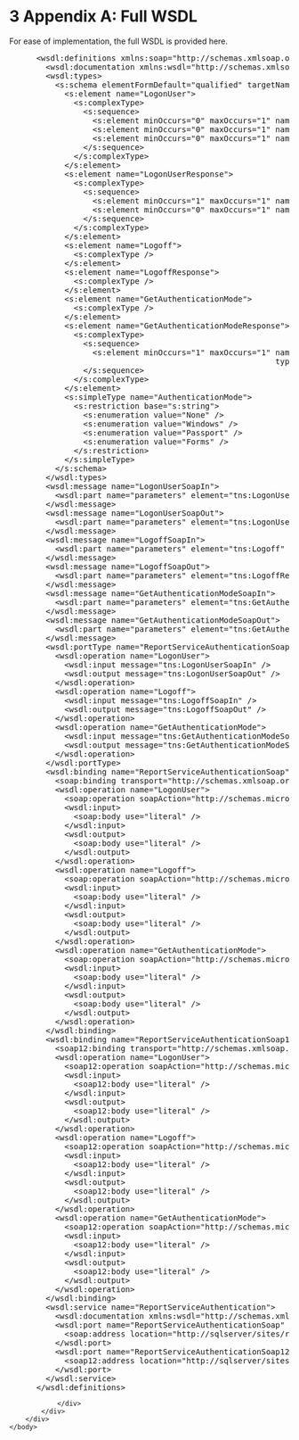 <html dir="LTR" xmlns:mshelp="http://msdn.microsoft.com/mshelp" xmlns:ddue="http://ddue.schemas.microsoft.com/authoring/2003/5" xmlns:xlink="http://www.w3.org/1999/xlink" xmlns:tool="http://www.microsoft.com/tooltip">
    <head>
        <meta http-equiv="Content-Type" content="text/html; CHARSET=utf-8"></meta>
        <meta name="save" content="history"></meta>
        <title>3 Appendix A: Full WSDL</title>
        <xml>
            <mshelp:toctitle title="3 Appendix A: Full WSDL"></mshelp:toctitle>
            <mshelp:rltitle title="[MS-RSWSSFA]: Appendix A: Full WSDL"></mshelp:rltitle>
            <mshelp:keyword index="A" term="6a4b0af6-4c00-4cf0-a6cb-3225dddb0293"></mshelp:keyword>
            <mshelp:attr name="DCSext.ContentType" value="open specification"></mshelp:attr>
            <mshelp:attr name="AssetID" value="6a4b0af6-4c00-4cf0-a6cb-3225dddb0293"></mshelp:attr>
            <mshelp:attr name="TopicType" value="kbRef"></mshelp:attr>
            <mshelp:attr name="DCSext.Title" value="[MS-RSWSSFA]: Appendix A: Full WSDL" />
        </xml>
    </head>
    <body>
        <div id="header">
            <h1 class="heading">3 Appendix A: Full WSDL</h1>
        </div>
        <div id="mainSection">
            <div id="mainBody">
                <div id="allHistory" class="saveHistory"></div>
                <div id="sectionSection0" class="section" name="collapseableSection">
                    

<p>For ease of implementation, the full WSDL is provided here.</p>

<dl>
<dd>
<div><pre> &lt;wsdl:definitions xmlns:soap=&quot;http://schemas.xmlsoap.org/wsdl/soap/&quot; xmlns:tns=&quot;http://schemas.microsoft.com/sqlserver/2006/03/15/reporting/reportingservices&quot; xmlns:s=&quot;http://www.w3.org/2001/XMLSchema&quot; xmlns:soap12=&quot;http://schemas.xmlsoap.org/wsdl/soap12/&quot; targetNamespace=&quot;http://schemas.microsoft.com/sqlserver/2006/03/15/reporting/reportingservices&quot; xmlns:wsdl=&quot;http://schemas.xmlsoap.org/wsdl/&quot;&gt;
   &lt;wsdl:documentation xmlns:wsdl=&quot;http://schemas.xmlsoap.org/wsdl/&quot;&gt;The Reporting Services Web Service enables you to manage a report server and its contents including server settings, security, reports, subscriptions, and data sources.&lt;/wsdl:documentation&gt;
   &lt;wsdl:types&gt;
     &lt;s:schema elementFormDefault=&quot;qualified&quot; targetNamespace=&quot;http://schemas.microsoft.com/sqlserver/2006/03/15/reporting/reportingservices&quot;&gt;
       &lt;s:element name=&quot;LogonUser&quot;&gt;
         &lt;s:complexType&gt;
           &lt;s:sequence&gt;
             &lt;s:element minOccurs=&quot;0&quot; maxOccurs=&quot;1&quot; name=&quot;userName&quot; type=&quot;s:string&quot; /&gt;
             &lt;s:element minOccurs=&quot;0&quot; maxOccurs=&quot;1&quot; name=&quot;password&quot; type=&quot;s:string&quot; /&gt;
             &lt;s:element minOccurs=&quot;0&quot; maxOccurs=&quot;1&quot; name=&quot;authority&quot; type=&quot;s:string&quot; /&gt;
           &lt;/s:sequence&gt;
         &lt;/s:complexType&gt;
       &lt;/s:element&gt;
       &lt;s:element name=&quot;LogonUserResponse&quot;&gt;
         &lt;s:complexType&gt;
           &lt;s:sequence&gt;
             &lt;s:element minOccurs=&quot;1&quot; maxOccurs=&quot;1&quot; name=&quot;LogonUserResult&quot; type=&quot;s:boolean&quot; /&gt;
             &lt;s:element minOccurs=&quot;0&quot; maxOccurs=&quot;1&quot; name=&quot;cookieName&quot; type=&quot;s:string&quot; /&gt;
           &lt;/s:sequence&gt;
         &lt;/s:complexType&gt;
       &lt;/s:element&gt;
       &lt;s:element name=&quot;Logoff&quot;&gt;
         &lt;s:complexType /&gt;
       &lt;/s:element&gt;
       &lt;s:element name=&quot;LogoffResponse&quot;&gt;
         &lt;s:complexType /&gt;
       &lt;/s:element&gt;
       &lt;s:element name=&quot;GetAuthenticationMode&quot;&gt;
         &lt;s:complexType /&gt;
       &lt;/s:element&gt;
       &lt;s:element name=&quot;GetAuthenticationModeResponse&quot;&gt;
         &lt;s:complexType&gt;
           &lt;s:sequence&gt;
             &lt;s:element minOccurs=&quot;1&quot; maxOccurs=&quot;1&quot; name=&quot;GetAuthenticationModeResult&quot; 
                                                    type=&quot;tns:AuthenticationMode&quot; /&gt;
           &lt;/s:sequence&gt;
         &lt;/s:complexType&gt;
       &lt;/s:element&gt;
       &lt;s:simpleType name=&quot;AuthenticationMode&quot;&gt;
         &lt;s:restriction base=&quot;s:string&quot;&gt;
           &lt;s:enumeration value=&quot;None&quot; /&gt;
           &lt;s:enumeration value=&quot;Windows&quot; /&gt;
           &lt;s:enumeration value=&quot;Passport&quot; /&gt;
           &lt;s:enumeration value=&quot;Forms&quot; /&gt;
         &lt;/s:restriction&gt;
       &lt;/s:simpleType&gt;
     &lt;/s:schema&gt;
   &lt;/wsdl:types&gt;
   &lt;wsdl:message name=&quot;LogonUserSoapIn&quot;&gt;
     &lt;wsdl:part name=&quot;parameters&quot; element=&quot;tns:LogonUser&quot; /&gt;
   &lt;/wsdl:message&gt;
   &lt;wsdl:message name=&quot;LogonUserSoapOut&quot;&gt;
     &lt;wsdl:part name=&quot;parameters&quot; element=&quot;tns:LogonUserResponse&quot; /&gt;
   &lt;/wsdl:message&gt;
   &lt;wsdl:message name=&quot;LogoffSoapIn&quot;&gt;
     &lt;wsdl:part name=&quot;parameters&quot; element=&quot;tns:Logoff&quot; /&gt;
   &lt;/wsdl:message&gt;
   &lt;wsdl:message name=&quot;LogoffSoapOut&quot;&gt;
     &lt;wsdl:part name=&quot;parameters&quot; element=&quot;tns:LogoffResponse&quot; /&gt;
   &lt;/wsdl:message&gt;
   &lt;wsdl:message name=&quot;GetAuthenticationModeSoapIn&quot;&gt;
     &lt;wsdl:part name=&quot;parameters&quot; element=&quot;tns:GetAuthenticationMode&quot; /&gt;
   &lt;/wsdl:message&gt;
   &lt;wsdl:message name=&quot;GetAuthenticationModeSoapOut&quot;&gt;
     &lt;wsdl:part name=&quot;parameters&quot; element=&quot;tns:GetAuthenticationModeResponse&quot; /&gt;
   &lt;/wsdl:message&gt;
   &lt;wsdl:portType name=&quot;ReportServiceAuthenticationSoap&quot;&gt;
     &lt;wsdl:operation name=&quot;LogonUser&quot;&gt;
       &lt;wsdl:input message=&quot;tns:LogonUserSoapIn&quot; /&gt;
       &lt;wsdl:output message=&quot;tns:LogonUserSoapOut&quot; /&gt;
     &lt;/wsdl:operation&gt;
     &lt;wsdl:operation name=&quot;Logoff&quot;&gt;
       &lt;wsdl:input message=&quot;tns:LogoffSoapIn&quot; /&gt;
       &lt;wsdl:output message=&quot;tns:LogoffSoapOut&quot; /&gt;
     &lt;/wsdl:operation&gt;
     &lt;wsdl:operation name=&quot;GetAuthenticationMode&quot;&gt;
       &lt;wsdl:input message=&quot;tns:GetAuthenticationModeSoapIn&quot; /&gt;
       &lt;wsdl:output message=&quot;tns:GetAuthenticationModeSoapOut&quot; /&gt;
     &lt;/wsdl:operation&gt;
   &lt;/wsdl:portType&gt;
   &lt;wsdl:binding name=&quot;ReportServiceAuthenticationSoap&quot; type=&quot;tns:ReportServiceAuthenticationSoap&quot;&gt;
     &lt;soap:binding transport=&quot;http://schemas.xmlsoap.org/soap/http&quot; /&gt;
     &lt;wsdl:operation name=&quot;LogonUser&quot;&gt;
       &lt;soap:operation soapAction=&quot;http://schemas.microsoft.com/sqlserver/2006/03/15/reporting/reportingservices/LogonUser&quot; style=&quot;document&quot; /&gt;
       &lt;wsdl:input&gt;
         &lt;soap:body use=&quot;literal&quot; /&gt;
       &lt;/wsdl:input&gt;
       &lt;wsdl:output&gt;
         &lt;soap:body use=&quot;literal&quot; /&gt;
       &lt;/wsdl:output&gt;
     &lt;/wsdl:operation&gt;
     &lt;wsdl:operation name=&quot;Logoff&quot;&gt;
       &lt;soap:operation soapAction=&quot;http://schemas.microsoft.com/sqlserver/2006/03/15/reporting/reportingservices/Logoff&quot; style=&quot;document&quot; /&gt;
       &lt;wsdl:input&gt;
         &lt;soap:body use=&quot;literal&quot; /&gt;
       &lt;/wsdl:input&gt;
       &lt;wsdl:output&gt;
         &lt;soap:body use=&quot;literal&quot; /&gt;
       &lt;/wsdl:output&gt;
     &lt;/wsdl:operation&gt;
     &lt;wsdl:operation name=&quot;GetAuthenticationMode&quot;&gt;
       &lt;soap:operation soapAction=&quot;http://schemas.microsoft.com/sqlserver/2006/03/15/reporting/reportingservices/GetAuthenticationMode&quot; style=&quot;document&quot; /&gt;
       &lt;wsdl:input&gt;
         &lt;soap:body use=&quot;literal&quot; /&gt;
       &lt;/wsdl:input&gt;
       &lt;wsdl:output&gt;
         &lt;soap:body use=&quot;literal&quot; /&gt;
       &lt;/wsdl:output&gt;
     &lt;/wsdl:operation&gt;
   &lt;/wsdl:binding&gt;
   &lt;wsdl:binding name=&quot;ReportServiceAuthenticationSoap12&quot; type=&quot;tns:ReportServiceAuthenticationSoap&quot;&gt;
     &lt;soap12:binding transport=&quot;http://schemas.xmlsoap.org/soap/http&quot; /&gt;
     &lt;wsdl:operation name=&quot;LogonUser&quot;&gt;
       &lt;soap12:operation soapAction=&quot;http://schemas.microsoft.com/sqlserver/2006/03/15/reporting/reportingservices/LogonUser&quot; style=&quot;document&quot; /&gt;
       &lt;wsdl:input&gt;
         &lt;soap12:body use=&quot;literal&quot; /&gt;
       &lt;/wsdl:input&gt;
       &lt;wsdl:output&gt;
         &lt;soap12:body use=&quot;literal&quot; /&gt;
       &lt;/wsdl:output&gt;
     &lt;/wsdl:operation&gt;
     &lt;wsdl:operation name=&quot;Logoff&quot;&gt;
       &lt;soap12:operation soapAction=&quot;http://schemas.microsoft.com/sqlserver/2006/03/15/reporting/reportingservices/Logoff&quot; style=&quot;document&quot; /&gt;
       &lt;wsdl:input&gt;
         &lt;soap12:body use=&quot;literal&quot; /&gt;
       &lt;/wsdl:input&gt;
       &lt;wsdl:output&gt;
         &lt;soap12:body use=&quot;literal&quot; /&gt;
       &lt;/wsdl:output&gt;
     &lt;/wsdl:operation&gt;
     &lt;wsdl:operation name=&quot;GetAuthenticationMode&quot;&gt;
       &lt;soap12:operation soapAction=&quot;http://schemas.microsoft.com/sqlserver/2006/03/15/reporting/reportingservices/GetAuthenticationMode&quot; style=&quot;document&quot; /&gt;
       &lt;wsdl:input&gt;
         &lt;soap12:body use=&quot;literal&quot; /&gt;
       &lt;/wsdl:input&gt;
       &lt;wsdl:output&gt;
         &lt;soap12:body use=&quot;literal&quot; /&gt;
       &lt;/wsdl:output&gt;
     &lt;/wsdl:operation&gt;
   &lt;/wsdl:binding&gt;
   &lt;wsdl:service name=&quot;ReportServiceAuthentication&quot;&gt;
     &lt;wsdl:documentation xmlns:wsdl=&quot;http://schemas.xmlsoap.org/wsdl/&quot;&gt;The Reporting Services Web Service enables you to manage a report server and its contents including server settings, security, reports, subscriptions, and data sources.&lt;/wsdl:documentation&gt;
     &lt;wsdl:port name=&quot;ReportServiceAuthenticationSoap&quot; binding=&quot;tns:ReportServiceAuthenticationSoap&quot;&gt;
       &lt;soap:address location=&quot;http://sqlserver/sites/rosetta/_vti_bin/ReportServer/ReportServiceAuthentication.asmx&quot; /&gt;
     &lt;/wsdl:port&gt;
     &lt;wsdl:port name=&quot;ReportServiceAuthenticationSoap12&quot; binding=&quot;tns:ReportServiceAuthenticationSoap12&quot;&gt;
       &lt;soap12:address location=&quot;http://sqlserver/sites/rosetta/_vti_bin/ReportServer/ReportServiceAuthentication.asmx&quot; /&gt;
     &lt;/wsdl:port&gt;
   &lt;/wsdl:service&gt;
 &lt;/wsdl:definitions&gt;
</pre></div>
</dd></dl>


                </div>
            </div>
        </div>
    </body>
</html>